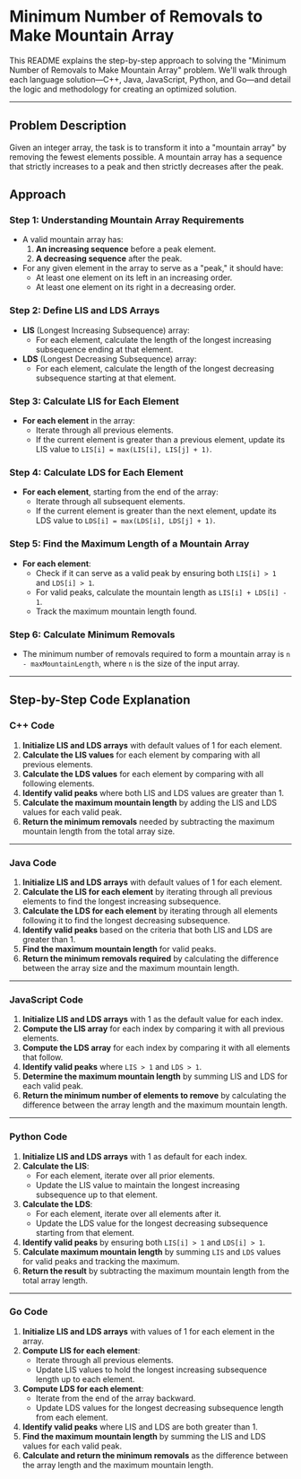 # Minimum Number of Removals to Make Mountain Array

This README explains the step-by-step approach to solving the "Minimum Number of Removals to Make Mountain Array" problem. We'll walk through each language solution—C++, Java, JavaScript, Python, and Go—and detail the logic and methodology for creating an optimized solution.

---

## Problem Description

Given an integer array, the task is to transform it into a "mountain array" by removing the fewest elements possible. A mountain array has a sequence that strictly increases to a peak and then strictly decreases after the peak.

## Approach

### Step 1: Understanding Mountain Array Requirements

- A valid mountain array has:
  1. **An increasing sequence** before a peak element.
  2. **A decreasing sequence** after the peak.
- For any given element in the array to serve as a "peak," it should have:
  - At least one element on its left in an increasing order.
  - At least one element on its right in a decreasing order.

### Step 2: Define LIS and LDS Arrays

- **LIS** (Longest Increasing Subsequence) array:
  - For each element, calculate the length of the longest increasing subsequence ending at that element.
- **LDS** (Longest Decreasing Subsequence) array:
  - For each element, calculate the length of the longest decreasing subsequence starting at that element.

### Step 3: Calculate LIS for Each Element

- **For each element** in the array:
  - Iterate through all previous elements.
  - If the current element is greater than a previous element, update its LIS value to `LIS[i] = max(LIS[i], LIS[j] + 1)`.

### Step 4: Calculate LDS for Each Element

- **For each element**, starting from the end of the array:
  - Iterate through all subsequent elements.
  - If the current element is greater than the next element, update its LDS value to `LDS[i] = max(LDS[i], LDS[j] + 1)`.

### Step 5: Find the Maximum Length of a Mountain Array

- **For each element**:
  - Check if it can serve as a valid peak by ensuring both `LIS[i] > 1` and `LDS[i] > 1`.
  - For valid peaks, calculate the mountain length as `LIS[i] + LDS[i] - 1`.
  - Track the maximum mountain length found.

### Step 6: Calculate Minimum Removals

- The minimum number of removals required to form a mountain array is `n - maxMountainLength`, where `n` is the size of the input array.

---

## Step-by-Step Code Explanation

### C++ Code

1. **Initialize LIS and LDS arrays** with default values of 1 for each element.
2. **Calculate the LIS values** for each element by comparing with all previous elements.
3. **Calculate the LDS values** for each element by comparing with all following elements.
4. **Identify valid peaks** where both LIS and LDS values are greater than 1.
5. **Calculate the maximum mountain length** by adding the LIS and LDS values for each valid peak.
6. **Return the minimum removals** needed by subtracting the maximum mountain length from the total array size.

---

### Java Code

1. **Initialize LIS and LDS arrays** with default values of 1 for each element.
2. **Calculate the LIS for each element** by iterating through all previous elements to find the longest increasing subsequence.
3. **Calculate the LDS for each element** by iterating through all elements following it to find the longest decreasing subsequence.
4. **Identify valid peaks** based on the criteria that both LIS and LDS are greater than 1.
5. **Find the maximum mountain length** for valid peaks.
6. **Return the minimum removals required** by calculating the difference between the array size and the maximum mountain length.

---

### JavaScript Code

1. **Initialize LIS and LDS arrays** with 1 as the default value for each index.
2. **Compute the LIS array** for each index by comparing it with all previous elements.
3. **Compute the LDS array** for each index by comparing it with all elements that follow.
4. **Identify valid peaks** where `LIS > 1` and `LDS > 1`.
5. **Determine the maximum mountain length** by summing LIS and LDS for each valid peak.
6. **Return the minimum number of elements to remove** by calculating the difference between the array length and the maximum mountain length.

---

### Python Code

1. **Initialize LIS and LDS arrays** with 1 as default for each index.
2. **Calculate the LIS**:
   - For each element, iterate over all prior elements.
   - Update the LIS value to maintain the longest increasing subsequence up to that element.
3. **Calculate the LDS**:
   - For each element, iterate over all elements after it.
   - Update the LDS value for the longest decreasing subsequence starting from that element.
4. **Identify valid peaks** by ensuring both `LIS[i] > 1` and `LDS[i] > 1`.
5. **Calculate maximum mountain length** by summing `LIS` and `LDS` values for valid peaks and tracking the maximum.
6. **Return the result** by subtracting the maximum mountain length from the total array length.

---

### Go Code

1. **Initialize LIS and LDS arrays** with values of 1 for each element in the array.
2. **Compute LIS for each element**:
   - Iterate through all previous elements.
   - Update LIS values to hold the longest increasing subsequence length up to each element.
3. **Compute LDS for each element**:
   - Iterate from the end of the array backward.
   - Update LDS values for the longest decreasing subsequence length from each element.
4. **Identify valid peaks** where LIS and LDS are both greater than 1.
5. **Find the maximum mountain length** by summing the LIS and LDS values for each valid peak.
6. **Calculate and return the minimum removals** as the difference between the array length and the maximum mountain length.
